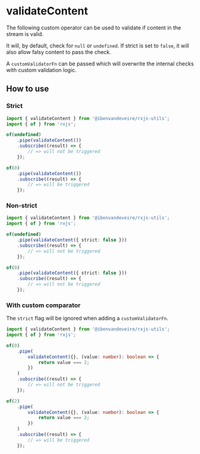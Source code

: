 # validateContent

The following custom operator can be used to validate if content in the stream is valid.

It will, by default, check for `null` or `undefined`.
If strict is set to `false`, it will also allow falsy content to pass the check.

A `customValidatorFn` can be passed which will overwrite the internal checks with custom validation logic.

## How to use

### Strict

```typescript
import { validateContent } from '@ibenvandeveire/rxjs-utils';
import { of } from 'rxjs';

of(undefined)
	.pipe(validateContent())
	.subscribe((result) => {
		// => will not be triggered
	});

of(0)
	.pipe(validateContent())
	.subscribe((result) => {
		// => will be triggered
	});
```

### Non-strict

```typescript
import { validateContent } from '@ibenvandeveire/rxjs-utils';
import { of } from 'rxjs';

of(undefined)
	.pipe(validateContent({ strict: false }))
	.subscribe((result) => {
		// => will not be triggered
	});

of(0)
	.pipe(validateContent({ strict: false }))
	.subscribe((result) => {
		// => will not be triggered
	});
```

### With custom comparator

The `strict` flag will be ignored when adding a `customValidatorFn`.

```typescript
import { validateContent } from '@ibenvandeveire/rxjs-utils';
import { of } from 'rxjs';

of(0)
	.pipe(
		validateContent({}, (value: number): boolean => {
			return value === 2;
		})
	)
	.subscribe((result) => {
		// => will not be triggered
	});

of(2)
	.pipe(
		validateContent({}, (value: number): boolean => {
			return value === 2;
		})
	)
	.subscribe((result) => {
		// => will be triggered
	});
```
